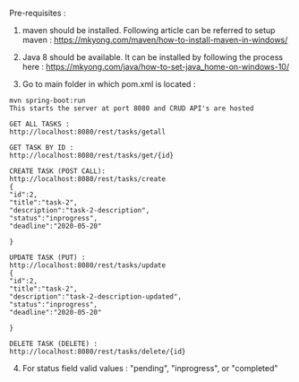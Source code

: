 Pre-requisites :
1. maven should be installed. Following article can be referred to setup maven :
   https://mkyong.com/maven/how-to-install-maven-in-windows/

2. Java 8 should be available.
   It can be installed by following the process here :
   https://mkyong.com/java/how-to-set-java_home-on-windows-10/

3. Go to main folder in which pom.xml is located :

```text
mvn spring-boot:run
This starts the server at port 8080 and CRUD API's are hosted

GET ALL TASKS :
http://localhost:8080/rest/tasks/getall

GET TASK BY ID :
http://localhost:8080/rest/tasks/get/{id}

CREATE TASK (POST CALL):
http://localhost:8080/rest/tasks/create
{
"id":2,
"title":"task-2",
"description":"task-2-description",
"status":"inprogress",
"deadline":"2020-05-20"

}

UPDATE TASK (PUT) :
http://localhost:8080/rest/tasks/update
{
"id":2,
"title":"task-2",
"description":"task-2-description-updated",
"status":"inprogress",
"deadline":"2020-05-20"

}

DELETE TASK (DELETE) :
http://localhost:8080/rest/tasks/delete/{id}
```
4. For status field valid values :
   "pending", "inprogress", or "completed"



